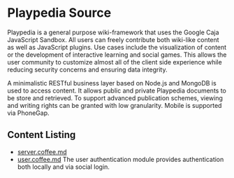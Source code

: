 # Playpedia Source

Playpedia is a general purpose wiki-framework that uses the Google Caja JavaScript Sandbox. All users can freely contribute both wiki-like content as well as JavaScript plugins. Use cases include the visualization of content or the development of interactive learning and social games. This allows the user community to customize almost all of the client side experience while reducing security concerns and ensuring data integrity.

A minimalistic RESTful business layer based on Node.js and MongoDB is used to access content. It allows public and private Playpedia documents to be store and retrieved. To support advanced publication schemes, viewing and writing rights can be granted with low granularity. Mobile is supported via PhoneGap. 

## Content Listing

- [server.coffee.md](./server.coffee.md) 
- [user.coffee.md](./user.coffee.md) The user authentication module provides authentication both locally and via social login.


